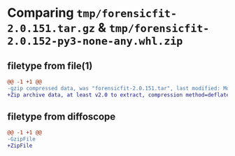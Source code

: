 # Comparing `tmp/forensicfit-2.0.151.tar.gz` & `tmp/forensicfit-2.0.152-py3-none-any.whl.zip`

## filetype from file(1)

```diff
@@ -1 +1 @@
-gzip compressed data, was "forensicfit-2.0.151.tar", last modified: Mon Apr 17 18:33:54 2023, max compression
+Zip archive data, at least v2.0 to extract, compression method=deflate
```

## filetype from diffoscope

```diff
@@ -1 +1 @@
-GzipFile
+ZipFile
```

